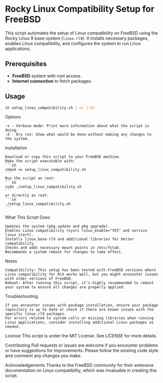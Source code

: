 # Rocky Linux Compatibility Setup for FreeBSD

This script automates the setup of Linux compatibility on FreeBSD using the Rocky Linux 9 base system (`linux-rl9`). It installs necessary packages, enables Linux compatibility, and configures the system to run Linux applications.

## Prerequisites

- **FreeBSD** system with root access.
- **Internet connection** to fetch packages.

## Usage

```sh
sh setup_linux_compatibility.sh [-v] [-d]
```

Options

    -v - Verbose mode: Print more information about what the script is doing.
    -d - Dry run: Show what would be done without making any changes to the system.


Installation

    Download or copy this script to your FreeBSD machine.
    Make the script executable with:
    ```sh
    chmod +x setup_linux_compatibility.sh
    ```
    Run the script as root:
    ```sh
    sudo ./setup_linux_compatibility.sh
    ```
    or directly as root:
    ```sh
    ./setup_linux_compatibility.sh
    ```

What This Script Does

    Updates the system (pkg update and pkg upgrade).
    Enables Linux compatibility (sysrc linux_enable="YES" and service linux start).
    Installs linux_base-rl9 and additional libraries for better compatibility.
    Checks and adds necessary mount points in /etc/fstab.
    Recommends a system reboot for changes to take effect.


Notes

    Compatibility: This setup has been tested with FreeBSD versions where Linux compatibility for RL9 works well, but you might encounter issues with older versions of FreeBSD.
    Reboot: After running this script, it's highly recommended to reboot your system to ensure all changes are properly applied.


Troubleshooting

    If you encounter issues with package installation, ensure your package repository is up to date or check if there are known issues with the specific linux-rl9 packages.
    For errors related to system calls or missing libraries when running Linux applications, consider installing additional Linux packages as needed.


License
This script is under the MIT License. See LICENSE for more details.

Contributing
Pull requests or issues are welcome if you encounter problems or have suggestions for improvements. Please follow the existing code style and comment any changes you make.

Acknowledgements
Thanks to the FreeBSD community for their extensive documentation on Linux compatibility, which was invaluable in creating this script.
